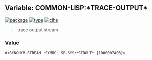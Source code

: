 ## Variable: COMMON-LISP:\*TRACE-OUTPUT\*
[![package](https://img.shields.io/badge/Package-COMMON--LISP-5f9ea0.svg?style=social&colorA=999999)](../) [![type](https://img.shields.io/badge/Type-Variable-5f9ea0.svg?style=social&colorA=999999)](../#variable) [![clhs](https://img.shields.io/badge/CLHS-*TRACE--OUTPUT*-5f9ea0.svg?style=social&colorA=999999)](http://www.lispworks.com/documentation/HyperSpec/Body/v_debug_.htm) 

> trace output stream

### Value
```
#<SYNONYM-STREAM :SYMBOL SB-SYS:*STDOUT* {1000007A03}>
```
